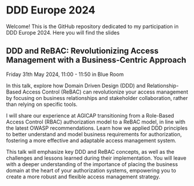 # DDD Europe 2024

Welcome! This is the GitHub repository dedicated to my participation in DDD Europe 2024. Here you will find the slides

## DDD and ReBAC: Revolutionizing Access Management with a Business-Centric Approach

Friday 31th May 2024, 11:00 - 11:50 in Blue Room

In this talk, explore how Domain Driven Design (DDD) and Relationship-Based Access Control (ReBAC) can revolutionize
your access management by focusing on business relationships and stakeholder collaboration, rather than relying on
specific tools.

I will share our experience at AGICAP transitioning from a Role-Based Access Control (RBAC) authorization model to a
ReBAC model, in line with the latest OWASP recommendations. Learn how we applied DDD principles to better understand and
model business requirements for authorization, fostering a more effective and adaptable access management system.

This talk will emphasize key DDD and ReBAC concepts, as well as the challenges and lessons learned during their
implementation. You will leave with a deeper understanding of the importance of placing the business domain at the heart
of your authorization systems, empowering you to create a more robust and flexible access management strategy.